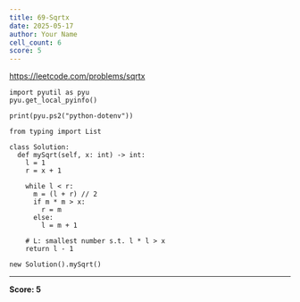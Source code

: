 ```yaml
---
title: 69-Sqrtx
date: 2025-05-17
author: Your Name
cell_count: 6
score: 5
---
```


https://leetcode.com/problems/sqrtx


```
import pyutil as pyu
pyu.get_local_pyinfo()
```


```
print(pyu.ps2("python-dotenv"))
```


```
from typing import List
```


```
class Solution:
  def mySqrt(self, x: int) -> int:
    l = 1
    r = x + 1

    while l < r:
      m = (l + r) // 2
      if m * m > x:
        r = m
      else:
        l = m + 1

    # L: smallest number s.t. l * l > x
    return l - 1
```


```
new Solution().mySqrt()
```


---
**Score: 5**